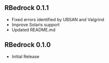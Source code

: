 ## RBedrock 0.1.1

 * Fixed errors identified by UBSAN and Valgrind
 * Improve Solaris support
 * Updated README.md

## RBedrock 0.1.0

 * Initial Release

